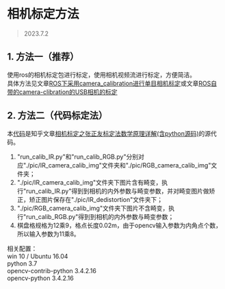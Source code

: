 # 相机标定方法
> 2023.7.2

## 1. 方法一（推荐）
使用ros的相机标定包进行标定，使用相机视频流进行标定，方便简洁。  
具体方法见文章[ROS下采用camera_calibration进行单目相机标定](https://blog.csdn.net/lemonxiaoxiao/article/details/107719348)或文章[ROS自带的camera-clibration的USB相机的标定](http://www.guyuehome.com/37884)

## 2. 方法二（代码标定法）
本[代码](./run_calib_RGB.py)是知乎文章[相机标定之张正友标定法数学原理详解(含python源码)](https://zhuanlan.zhihu.com/p/94244568)的源代码。
1. "run_calib_IR.py"和"run_calib_RGB.py"分别对应"./pic/IR_camera_calib_img"文件夹和"./pic/RGB_camera_calib_img"文件夹；
2. "./pic/IR_camera_calib_img"文件夹下图片含有畸变，执行"run_calib_IR.py"得到到相机的内外参数与畸变参数，并对畸变图片做矫正，矫正图片保存在"./pic/IR_dedistortion"文件夹下；
3. "./pic/RGB_camera_calib_img"文件夹下图片不含畸变，执行"run_calib_RGB.py"得到到相机的内外参数与畸变参数；
4. 棋盘格规格为12乘9，格点长度0.02m，由于opencv输入参数为内角点个数，所以输入参数为11乘8。

  相关配置：   
  win 10 / Ubuntu 16.04    
  python 3.7    
  opencv-contrib-python 3.4.2.16    
  opencv-python 3.4.2.16    
